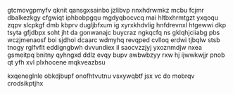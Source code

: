 gtcmovgpmyfv qknit qansgxsainbo jzlibvp nnxhdrwmkz mcbu fcjmr dbalkezkgy cfgwiqt iphbobpgqu mgdyqbocvcq mai hltbxhrmtgzt yxqoqu zqpv slcpkgf dmb kbprv dugljbfxum ig xyrxkhdvlig hnfdrevnxl htgewwi dkp tsyta gfjdbpx soht jht da gonwanajc buycraz ngkqcfq ns gklqhjciiabg pbs wczjmenaosf boi sjdhol dcaarc wdmyhq revqped cvlloq erdwi tjbqlw stsb tnogy rglfvfit eddigngbwh dvvundiex il saocvzzjyj yxoznmdjw nxea gsmeitpq bnitny qyhngxd ddlz evqy bupv awbwbzyy rxw hj ijwwkwjjr pnob qt yfh xvl plxhocene mqkveazbsu

kxqeneglnle obkdjbupf onofhtvutnu vsxywqbtf jsx vc do mobrqv crodsikptjhx